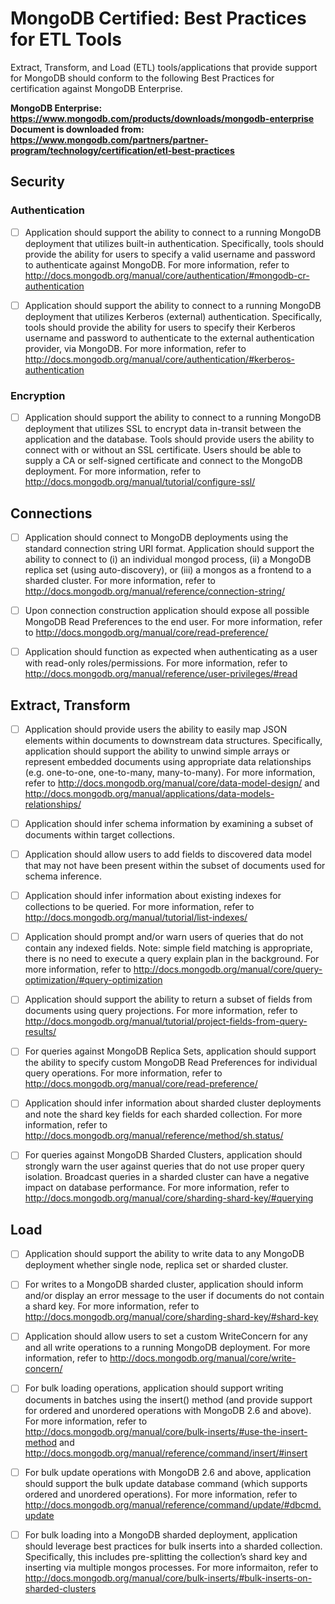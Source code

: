 # MongoDB Certified: Best Practices for ETL Tools 
Extract, Transform, and Load (ETL) tools/applications that provide support for MongoDB should conform to the following Best Practices for certification against MongoDB Enterprise.

**MongoDB Enterprise: https://www.mongodb.com/products/downloads/mongodb-enterprise**
**Document is downloaded from: https://www.mongodb.com/partners/partner-program/technology/certification/etl-best-practices**


## Security
### Authentication
- [ ] Application should support the ability to connect to a running MongoDB deployment that utilizes built-in authentication. Specifically, tools should provide the ability for users to specify a valid username and password to authenticate against MongoDB. For more information, refer to http://docs.mongodb.org/manual/core/authentication/#mongodb-cr-authentication

- [ ] Application should support the ability to connect to a running MongoDB deployment that utilizes Kerberos (external) authentication. Specifically, tools should provide the ability for users to specify their Kerberos username and password to authenticate to the external authentication provider, via MongoDB. For more information, refer to http://docs.mongodb.org/manual/core/authentication/#kerberos-authentication

### Encryption
- [ ] Application should support the ability to connect to a running MongoDB deployment that utilizes SSL to encrypt data in-transit between the application and the database. Tools should provide users the ability to connect with or without an SSL certificate. Users should be able to supply a CA or self-signed certificate and connect to the MongoDB deployment. For more information, refer to http://docs.mongodb.org/manual/tutorial/configure-ssl/

## Connections
- [ ] Application should connect to MongoDB deployments using the standard connection string URI format. Application should support the ability to connect to (i) an individual mongod process, (ii) a MongoDB replica set (using auto-discovery), or (iii) a mongos as a frontend to a sharded cluster. For more information, refer to http://docs.mongodb.org/manual/reference/connection-string/

- [ ] Upon connection construction application should expose all possible MongoDB Read Preferences to the end user. For more information, refer to http://docs.mongodb.org/manual/core/read-preference/

- [ ] Application should function as expected when authenticating as a user with read-only roles/permissions. For more information, refer to http://docs.mongodb.org/manual/reference/user-privileges/#read

## Extract, Transform
- [ ] Application should provide users the ability to easily map JSON elements within documents to downstream data structures. Specifically, application should support the ability to unwind simple arrays or represent embedded documents using appropriate data relationships (e.g. one-to-one, one-to-many, many-to-many). For more information, refer to http://docs.mongodb.org/manual/core/data-model-design/ and http://docs.mongodb.org/manual/applications/data-models-relationships/

- [ ] Application should infer schema information by examining a subset of documents within target collections. 

- [ ] Application should allow users to add fields to discovered data model that may not have been present within the subset of documents used for schema inference.

- [ ] Application should infer information about existing indexes for collections to be queried. For more information, refer to http://docs.mongodb.org/manual/tutorial/list-indexes/

- [ ] Application should prompt and/or warn users of queries that do not contain any indexed fields. Note: simple field matching is appropriate, there is no need to execute a query explain plan in the background. For more information, refer to http://docs.mongodb.org/manual/core/query-optimization/#query-optimization

- [ ] Application should support the ability to return a subset of fields from documents using query projections. For more information, refer to http://docs.mongodb.org/manual/tutorial/project-fields-from-query-results/

- [ ] For queries against MongoDB Replica Sets, application should support the ability to specify custom MongoDB Read Preferences for individual query operations. For more information, refer to http://docs.mongodb.org/manual/core/read-preference/

- [ ] Application should infer information about sharded cluster deployments and note the shard key fields for each sharded collection. For more information, refer to http://docs.mongodb.org/manual/reference/method/sh.status/

- [ ] For queries against MongoDB Sharded Clusters, application should strongly warn the user against queries that do not use proper query isolation. Broadcast queries in a sharded cluster can have a negative impact on database performance. For more information, refer to http://docs.mongodb.org/manual/core/sharding-shard-key/#querying

## Load
- [ ] Application should support the ability to write data to any MongoDB deployment whether single node, replica set or sharded cluster.

- [ ] For writes to a MongoDB sharded cluster, application should inform and/or display an error message to the user if documents do not contain a shard key. For more information, refer to http://docs.mongodb.org/manual/core/sharding-shard-key/#shard-key

- [ ] Application should allow users to set a custom WriteConcern for any and all write operations to a running MongoDB deployment. For more information, refer to http://docs.mongodb.org/manual/core/write-concern/

- [ ] For bulk loading operations, application should support writing documents in batches using the insert() method (and provide support for ordered and unordered operations with MongoDB 2.6 and above). For more information, refer to http://docs.mongodb.org/manual/core/bulk-inserts/#use-the-insert-method and http://docs.mongodb.org/manual/reference/command/insert/#insert

- [ ] For bulk update operations with MongoDB 2.6 and above, application should support the bulk update database command (which supports ordered and unordered operations). For more information, refer to http://docs.mongodb.org/manual/reference/command/update/#dbcmd.update

- [ ] For bulk loading into a MongoDB sharded deployment, application should leverage best practices for bulk inserts into a sharded collection. Specifically, this includes pre-splitting the collection’s shard key and inserting via multiple mongos processes. For more informaiton, refer to http://docs.mongodb.org/manual/core/bulk-inserts/#bulk-inserts-on-sharded-clusters
